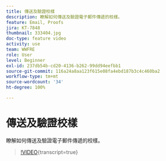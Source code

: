 ```yaml
---
title: 傳送及驗證校樣
description: 瞭解如何傳送及驗證電子郵件傳遞的校樣。
feature: Email, Proofs
jira: KT-7848
thumbnail: 333404.jpg
doc-type: feature video
activity: use
team: WWFRE
role: User
level: Beginner
exl-id: 237db54b-cd20-4136-b262-99dd94eefbb1
source-git-commit: 116a24a8aa123f615e08fa4ebd187b3c4c460ba2
workflow-type: tm+mt
source-wordcount: '34'
ht-degree: 100%

---
```


# 傳送及驗證校樣

瞭解如何傳送及驗證電子郵件傳遞的校樣。

>[!VIDEO](https://video.tv.adobe.com/v/333404?quality=12&learn=on){transcript=true}
